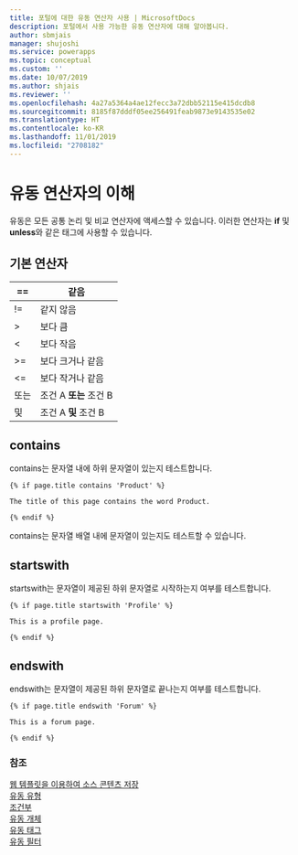 ```yaml
---
title: 포털에 대한 유동 연산자 사용 | MicrosoftDocs
description: 포털에서 사용 가능한 유동 연산자에 대해 알아봅니다.
author: sbmjais
manager: shujoshi
ms.service: powerapps
ms.topic: conceptual
ms.custom: ''
ms.date: 10/07/2019
ms.author: shjais
ms.reviewer: ''
ms.openlocfilehash: 4a27a5364a4ae12fecc3a72dbb52115e415dcdb8
ms.sourcegitcommit: 8185f87dddf05ee256491feab9873e9143535e02
ms.translationtype: HT
ms.contentlocale: ko-KR
ms.lasthandoff: 11/01/2019
ms.locfileid: "2708182"
---
```

# <a name="understand-liquid-operators"></a>유동 연산자의 이해

유동은 모든 공통 논리 및 비교 연산자에 액세스할 수 있습니다. 이러한 연산자는 **if** 및 **unless**와 같은 태그에 사용할 수 있습니다.

## <a name="basic-operators"></a>기본 연산자

| ==    | 같음                          |
|-------|---------------------------------|
| !=    | 같지 않음                  |
| &gt;  | 보다 큼                    |
| &lt;  | 보다 작음                       |
| &gt;= | 보다 크거나 같음        |
| &lt;= | 보다 작거나 같음           |
| 또는    | 조건 A **또는** 조건 B  |
| 및   | 조건 A **및** 조건 B |

## <a name="contains"></a>contains

contains는 문자열 내에 하위 문자열이 있는지 테스트합니다.

```
{% if page.title contains 'Product' %}

The title of this page contains the word Product.

{% endif %}
```

contains는 문자열 배열 내에 문자열이 있는지도 테스트할 수 있습니다.

## <a name="startswith"></a>startswith

startswith는 문자열이 제공된 하위 문자열로 시작하는지 여부를 테스트합니다.

```
{% if page.title startswith 'Profile' %}

This is a profile page.

{% endif %}
```

## <a name="endswith"></a>endswith

endswith는 문자열이 제공된 하위 문자열로 끝나는지 여부를 테스트합니다.

```
{% if page.title endswith 'Forum' %}

This is a forum page.

{% endif %}
```

### <a name="see-also"></a>참조

[웹 템플릿을 이용하여 소스 콘텐츠 저장](store-content-web-templates.md)  
[유동 유형](liquid-types.md)  
[조건부](liquid-conditional-operators.md)  
[유동 개체](liquid-objects.md)  
[유동 태그](liquid-tags.md)  
[유동 필터](liquid-filters.md) 
